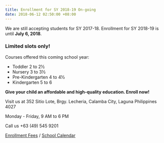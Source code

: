```yaml
---
title: Enrollment for SY 2018-19 On-going
date: 2018-06-12 02:50:00 +08:00
---
```


We are still accepting students for SY 2017-18. Enrollment for SY 2018-19 is until __July 6, 2018__.

### __Limited slots only!__

Courses offered this coming school year:

* Toddler 2 to 2½ 
* Nursery 3 to 3½ 
* Pre-Kindergarten 4 to 4½ 
* Kindergarten 5 to 6


__Give your child an affordable and high-quality education. Enroll now!__

Visit us at 352 Sitio Lote, Brgy. Lecheria, Calamba City, Laguna Philippines 4027


Monday - Friday, 9 AM to 6 PM


Call us +63 (49) 545 9201

[Enrollment Fees](http://cleverminds.ph/#fees) / [School Calendar](http://cleverminds.ph/#calendar)
